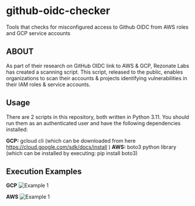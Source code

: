 # github-oidc-checker
Tools that checks for misconfigured access to Github OIDC from AWS roles and GCP service accounts

## ABOUT

As part of their research on GitHub OIDC link to AWS & GCP, Rezonate Labs has created a scanning script. This script, released to the public, enables organizations to scan their accounts & projects identifying vulnerabilities in their IAM roles & service accounts.

## Usage

There are 2 scripts in this repository, both written in Python 3.11.
You should run them as an authenticated user and have the following dependencies installed:

**GCP:** gcloud cli (which can be downloaded from here https://cloud.google.com/sdk/docs/install ) 
**AWS:** boto3 python library (which can be installed by executing: pip install boto3)

## Execution Examples


**GCP**
![Example 1]([https://github.com/Rezonate-io/github-oidc-checker/blob/main/github-aws-example.png?raw=true](github-aws-example.png))

**AWS**
![Example 1]([https://github.com/Rezonate-io/github-oidc-checker/blob/main/github-aws-example.png?raw=true](github-aws-example.png))
